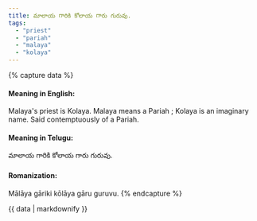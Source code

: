 ```yaml
---
title: మాలాయ గారికి కోలాయ గారు గురువు.
tags:
  - "priest"
  - "pariah"
  - "malaya"
  - "kolaya"
---
```


{% capture data %}
#### Meaning in English:
Malaya's priest is Kolaya.
Malaya means a Pariah ; Kolaya is an imaginary name.
Said contemptuously of a Pariah.

#### Meaning in Telugu:
మాలాయ గారికి కోలాయ గారు గురువు.

#### Romanization:
Mālāya gāriki kōlāya gāru guruvu.
{% endcapture %}

{{ data | markdownify }}

